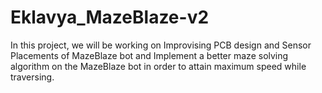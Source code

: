 # Eklavya_MazeBlaze-v2
In this project, we will be working on Improvising PCB design and Sensor Placements of MazeBlaze bot and Implement a better maze solving algorithm on the MazeBlaze bot in order to attain maximum speed while traversing.

